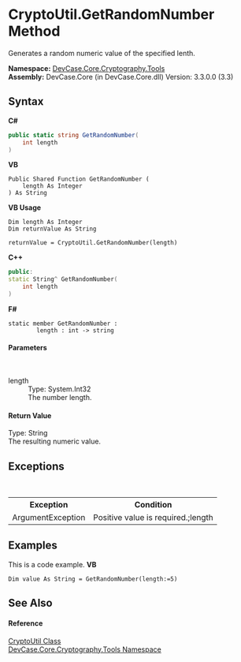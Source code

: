# CryptoUtil.GetRandomNumber Method 
 

Generates a random numeric value of the specified lenth.

**Namespace:**&nbsp;<a href="N_DevCase_Core_Cryptography_Tools">DevCase.Core.Cryptography.Tools</a><br />**Assembly:**&nbsp;DevCase.Core (in DevCase.Core.dll) Version: 3.3.0.0 (3.3)

## Syntax

**C#**<br />
``` C#
public static string GetRandomNumber(
	int length
)
```

**VB**<br />
``` VB
Public Shared Function GetRandomNumber ( 
	length As Integer
) As String
```

**VB Usage**<br />
``` VB Usage
Dim length As Integer
Dim returnValue As String

returnValue = CryptoUtil.GetRandomNumber(length)
```

**C++**<br />
``` C++
public:
static String^ GetRandomNumber(
	int length
)
```

**F#**<br />
``` F#
static member GetRandomNumber : 
        length : int -> string 

```


#### Parameters
&nbsp;<dl><dt>length</dt><dd>Type: System.Int32<br />The number length.</dd></dl>

#### Return Value
Type: String<br />The resulting numeric value.

## Exceptions
&nbsp;<table><tr><th>Exception</th><th>Condition</th></tr><tr><td>ArgumentException</td><td>Positive value is required.;length</td></tr></table>

## Examples
This is a code example. 
**VB**<br />
``` VB
Dim value As String = GetRandomNumber(length:=5)
```


## See Also


#### Reference
<a href="T_DevCase_Core_Cryptography_Tools_CryptoUtil">CryptoUtil Class</a><br /><a href="N_DevCase_Core_Cryptography_Tools">DevCase.Core.Cryptography.Tools Namespace</a><br />